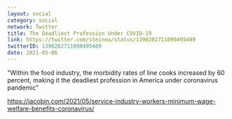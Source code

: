 ```yaml
---
layout: social
category: social
network: Twitter
title: The Deadliest Profession Under COVID-19
link: https://twitter.com/steinea/status/1390202711090495489
twitterID: 1390202711090495489
date: 2021-05-06
---
```


"Within the food industry, the morbidity rates of line cooks increased by 60 percent, making it the deadliest profession in America under coronavirus pandemic"

<https://jacobin.com/2021/05/service-industry-workers-minimum-wage-welfare-benefits-coronavirus/>
